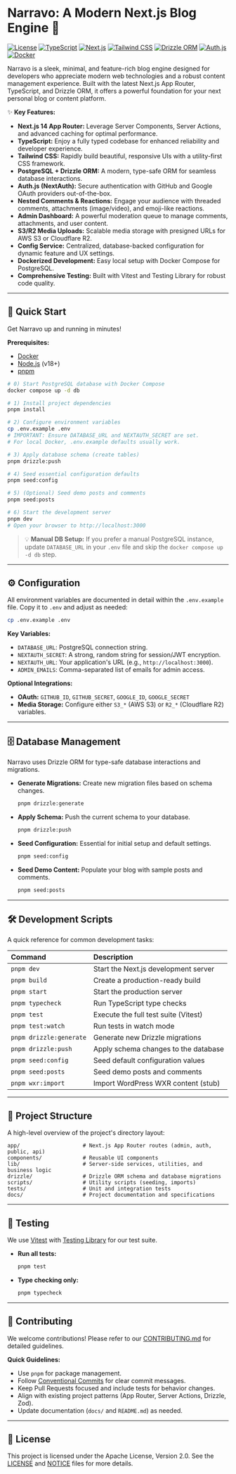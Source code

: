 <!-- SPDX-License-Identifier: Apache-2.0 -->

# Narravo: A Modern Next.js Blog Engine 🚀

[![License](https://img.shields.io/badge/License-Apache_2.0-blue.svg)](./LICENSE)
[![TypeScript](https://img.shields.io/badge/TypeScript-5.x-blue?logo=typescript&logoColor=white)](https://www.typescriptlang.org/)
[![Next.js](https://img.shields.io/badge/Next.js-14-black?logo=next.js&logoColor=white)](https://nextjs.org/)
[![Tailwind CSS](https://img.shields.io/badge/Tailwind_CSS-blue?logo=tailwind-css&logoColor=white)](https://tailwindcss.com/)
[![Drizzle ORM](https://img.shields.io/badge/Drizzle_ORM-blue?logo=drizzle&logoColor=white)](https://orm.drizzle.team/)
[![Auth.js](https://img.shields.io/badge/Auth.js-blue?logo=next.js&logoColor=white)](https://authjs.dev/)
[![Docker](https://img.shields.io/badge/Docker-blue?logo=docker&logoColor=white)](https://www.docker.com/)

Narravo is a sleek, minimal, and feature-rich blog engine designed for developers who appreciate modern web technologies and a robust content management experience. Built with the latest Next.js App Router, TypeScript, and Drizzle ORM, it offers a powerful foundation for your next personal blog or content platform.

✨ **Key Features:**

*   **Next.js 14 App Router:** Leverage Server Components, Server Actions, and advanced caching for optimal performance.
*   **TypeScript:** Enjoy a fully typed codebase for enhanced reliability and developer experience.
*   **Tailwind CSS:** Rapidly build beautiful, responsive UIs with a utility-first CSS framework.
*   **PostgreSQL + Drizzle ORM:** A modern, type-safe ORM for seamless database interactions.
*   **Auth.js (NextAuth):** Secure authentication with GitHub and Google OAuth providers out-of-the-box.
*   **Nested Comments & Reactions:** Engage your audience with threaded comments, attachments (image/video), and emoji-like reactions.
*   **Admin Dashboard:** A powerful moderation queue to manage comments, attachments, and user content.
*   **S3/R2 Media Uploads:** Scalable media storage with presigned URLs for AWS S3 or Cloudflare R2.
*   **Config Service:** Centralized, database-backed configuration for dynamic feature and UX settings.
*   **Dockerized Development:** Easy local setup with Docker Compose for PostgreSQL.
*   **Comprehensive Testing:** Built with Vitest and Testing Library for robust code quality.

---

## 🚀 Quick Start

Get Narravo up and running in minutes!

**Prerequisites:**
*   [Docker](https://www.docker.com/get-started)
*   [Node.js](https://nodejs.org/en/download/) (v18+)
*   [pnpm](https://pnpm.io/installation)

```bash
# 0) Start PostgreSQL database with Docker Compose
docker compose up -d db

# 1) Install project dependencies
pnpm install

# 2) Configure environment variables
cp .env.example .env
# IMPORTANT: Ensure DATABASE_URL and NEXTAUTH_SECRET are set.
# For local Docker, .env.example defaults usually work.

# 3) Apply database schema (create tables)
pnpm drizzle:push

# 4) Seed essential configuration defaults
pnpm seed:config

# 5) (Optional) Seed demo posts and comments
pnpm seed:posts

# 6) Start the development server
pnpm dev
# Open your browser to http://localhost:3000
```

> 💡 **Manual DB Setup:** If you prefer a manual PostgreSQL instance, update `DATABASE_URL` in your `.env` file and skip the `docker compose up -d db` step.

---

## ⚙️ Configuration

All environment variables are documented in detail within the `.env.example` file. Copy it to `.env` and adjust as needed:

```bash
cp .env.example .env
```

**Key Variables:**

*   `DATABASE_URL`: PostgreSQL connection string.
*   `NEXTAUTH_SECRET`: A strong, random string for session/JWT encryption.
*   `NEXTAUTH_URL`: Your application's URL (e.g., `http://localhost:3000`).
*   `ADMIN_EMAILS`: Comma-separated list of emails for admin access.

**Optional Integrations:**

*   **OAuth:** `GITHUB_ID`, `GITHUB_SECRET`, `GOOGLE_ID`, `GOOGLE_SECRET`
*   **Media Storage:** Configure either `S3_*` (AWS S3) or `R2_*` (Cloudflare R2) variables.

---

## 🗄️ Database Management

Narravo uses Drizzle ORM for type-safe database interactions and migrations.

*   **Generate Migrations:** Create new migration files based on schema changes.
    ```bash
    pnpm drizzle:generate
    ```
*   **Apply Schema:** Push the current schema to your database.
    ```bash
    pnpm drizzle:push
    ```
*   **Seed Configuration:** Essential for initial setup and default settings.
    ```bash
    pnpm seed:config
    ```
*   **Seed Demo Content:** Populate your blog with sample posts and comments.
    ```bash
    pnpm seed:posts
    ```

---

## 🛠️ Development Scripts

A quick reference for common development tasks:

| Command                 | Description                                     |
| :---------------------- | :---------------------------------------------- |
| `pnpm dev`              | Start the Next.js development server            |
| `pnpm build`            | Create a production-ready build                 |
| `pnpm start`            | Start the production server                     |
| `pnpm typecheck`        | Run TypeScript type checks                      |
| `pnpm test`             | Execute the full test suite (Vitest)            |
| `pnpm test:watch`       | Run tests in watch mode                         |
| `pnpm drizzle:generate` | Generate new Drizzle migrations                 |
| `pnpm drizzle:push`     | Apply schema changes to the database            |
| `pnpm seed:config`      | Seed default configuration values               |
| `pnpm seed:posts`       | Seed demo posts and comments                    |
| `pnpm wxr:import`       | Import WordPress WXR content (stub)             |

---

## 📂 Project Structure

A high-level overview of the project's directory layout:

```
app/                    # Next.js App Router routes (admin, auth, public, api)
components/             # Reusable UI components
lib/                    # Server-side services, utilities, and business logic
drizzle/                # Drizzle ORM schema and database migrations
scripts/                # Utility scripts (seeding, imports)
tests/                  # Unit and integration tests
docs/                   # Project documentation and specifications
```

---

## 🧪 Testing

We use [Vitest](https://vitest.dev/) with [Testing Library](https://testing-library.com/) for our test suite.

*   **Run all tests:**
    ```bash
    pnpm test
    ```
*   **Type checking only:**
    ```bash
    pnpm typecheck
    ```

---

## 🤝 Contributing

We welcome contributions! Please refer to our [CONTRIBUTING.md](./docs/CONTRIBUTING.md) for detailed guidelines.

**Quick Guidelines:**

*   Use `pnpm` for package management.
*   Follow [Conventional Commits](https://www.conventionalcommits.org/en/v1.0.0/) for clear commit messages.
*   Keep Pull Requests focused and include tests for behavior changes.
*   Align with existing project patterns (App Router, Server Actions, Drizzle, Zod).
*   Update documentation (`docs/` and `README.md`) as needed.

---

## 📄 License

This project is licensed under the Apache License, Version 2.0. See the [LICENSE](./LICENSE) and [NOTICE](./NOTICE) files for more details.